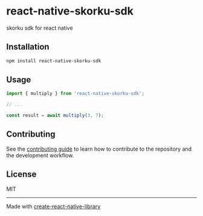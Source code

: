 # react-native-skorku-sdk

skorku sdk for react native

## Installation

```sh
npm install react-native-skorku-sdk
```

## Usage

```js
import { multiply } from 'react-native-skorku-sdk';

// ...

const result = await multiply(3, 7);
```

## Contributing

See the [contributing guide](CONTRIBUTING.md) to learn how to contribute to the repository and the development workflow.

## License

MIT

---

Made with [create-react-native-library](https://github.com/callstack/react-native-builder-bob)

